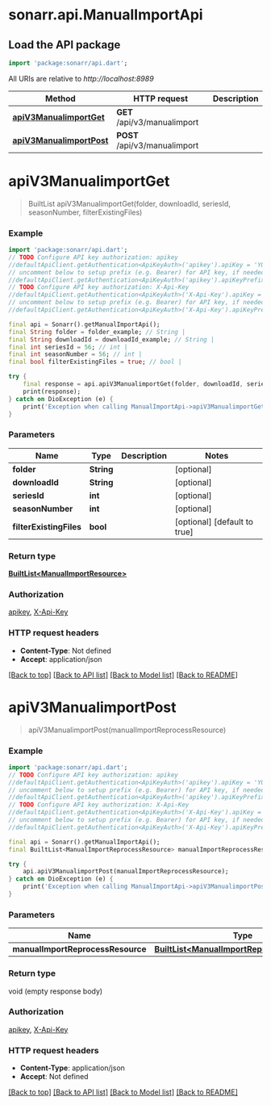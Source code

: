 # sonarr.api.ManualImportApi

## Load the API package
```dart
import 'package:sonarr/api.dart';
```

All URIs are relative to *http://localhost:8989*

Method | HTTP request | Description
------------- | ------------- | -------------
[**apiV3ManualimportGet**](ManualImportApi.md#apiv3manualimportget) | **GET** /api/v3/manualimport | 
[**apiV3ManualimportPost**](ManualImportApi.md#apiv3manualimportpost) | **POST** /api/v3/manualimport | 


# **apiV3ManualimportGet**
> BuiltList<ManualImportResource> apiV3ManualimportGet(folder, downloadId, seriesId, seasonNumber, filterExistingFiles)



### Example
```dart
import 'package:sonarr/api.dart';
// TODO Configure API key authorization: apikey
//defaultApiClient.getAuthentication<ApiKeyAuth>('apikey').apiKey = 'YOUR_API_KEY';
// uncomment below to setup prefix (e.g. Bearer) for API key, if needed
//defaultApiClient.getAuthentication<ApiKeyAuth>('apikey').apiKeyPrefix = 'Bearer';
// TODO Configure API key authorization: X-Api-Key
//defaultApiClient.getAuthentication<ApiKeyAuth>('X-Api-Key').apiKey = 'YOUR_API_KEY';
// uncomment below to setup prefix (e.g. Bearer) for API key, if needed
//defaultApiClient.getAuthentication<ApiKeyAuth>('X-Api-Key').apiKeyPrefix = 'Bearer';

final api = Sonarr().getManualImportApi();
final String folder = folder_example; // String | 
final String downloadId = downloadId_example; // String | 
final int seriesId = 56; // int | 
final int seasonNumber = 56; // int | 
final bool filterExistingFiles = true; // bool | 

try {
    final response = api.apiV3ManualimportGet(folder, downloadId, seriesId, seasonNumber, filterExistingFiles);
    print(response);
} catch on DioException (e) {
    print('Exception when calling ManualImportApi->apiV3ManualimportGet: $e\n');
}
```

### Parameters

Name | Type | Description  | Notes
------------- | ------------- | ------------- | -------------
 **folder** | **String**|  | [optional] 
 **downloadId** | **String**|  | [optional] 
 **seriesId** | **int**|  | [optional] 
 **seasonNumber** | **int**|  | [optional] 
 **filterExistingFiles** | **bool**|  | [optional] [default to true]

### Return type

[**BuiltList&lt;ManualImportResource&gt;**](ManualImportResource.md)

### Authorization

[apikey](../README.md#apikey), [X-Api-Key](../README.md#X-Api-Key)

### HTTP request headers

 - **Content-Type**: Not defined
 - **Accept**: application/json

[[Back to top]](#) [[Back to API list]](../README.md#documentation-for-api-endpoints) [[Back to Model list]](../README.md#documentation-for-models) [[Back to README]](../README.md)

# **apiV3ManualimportPost**
> apiV3ManualimportPost(manualImportReprocessResource)



### Example
```dart
import 'package:sonarr/api.dart';
// TODO Configure API key authorization: apikey
//defaultApiClient.getAuthentication<ApiKeyAuth>('apikey').apiKey = 'YOUR_API_KEY';
// uncomment below to setup prefix (e.g. Bearer) for API key, if needed
//defaultApiClient.getAuthentication<ApiKeyAuth>('apikey').apiKeyPrefix = 'Bearer';
// TODO Configure API key authorization: X-Api-Key
//defaultApiClient.getAuthentication<ApiKeyAuth>('X-Api-Key').apiKey = 'YOUR_API_KEY';
// uncomment below to setup prefix (e.g. Bearer) for API key, if needed
//defaultApiClient.getAuthentication<ApiKeyAuth>('X-Api-Key').apiKeyPrefix = 'Bearer';

final api = Sonarr().getManualImportApi();
final BuiltList<ManualImportReprocessResource> manualImportReprocessResource = ; // BuiltList<ManualImportReprocessResource> | 

try {
    api.apiV3ManualimportPost(manualImportReprocessResource);
} catch on DioException (e) {
    print('Exception when calling ManualImportApi->apiV3ManualimportPost: $e\n');
}
```

### Parameters

Name | Type | Description  | Notes
------------- | ------------- | ------------- | -------------
 **manualImportReprocessResource** | [**BuiltList&lt;ManualImportReprocessResource&gt;**](ManualImportReprocessResource.md)|  | [optional] 

### Return type

void (empty response body)

### Authorization

[apikey](../README.md#apikey), [X-Api-Key](../README.md#X-Api-Key)

### HTTP request headers

 - **Content-Type**: application/json
 - **Accept**: Not defined

[[Back to top]](#) [[Back to API list]](../README.md#documentation-for-api-endpoints) [[Back to Model list]](../README.md#documentation-for-models) [[Back to README]](../README.md)

